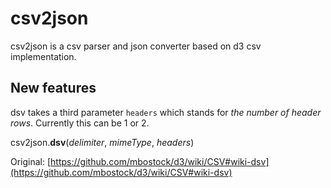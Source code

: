 csv2json
========

csv2json is a csv parser and json converter based on d3 csv implementation.

## New features

dsv takes a third parameter `headers` which stands for *the number of header rows*. Currently this can be 1 or 2.

csv2json.<b>dsv</b>(<i>delimiter</i>, <i>mimeType</i>, <i>headers</i>)

Original: [https://github.com/mbostock/d3/wiki/CSV#wiki-dsv](https://github.com/mbostock/d3/wiki/CSV#wiki-dsv)